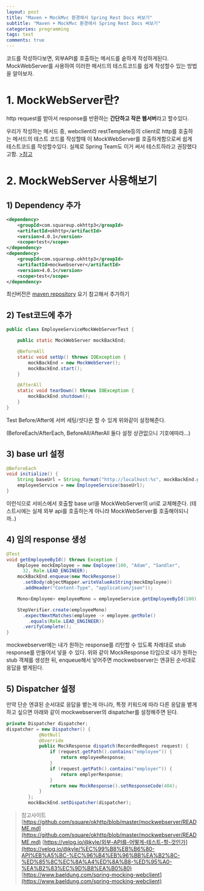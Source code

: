 ```yaml
---
layout: post
title: "Maven + MockMvc 환경에서 Spring Rest Docs 써보기"
subtitle: "Maven + MockMvc 환경에서 Spring Rest Docs 써보기"
categories: programming
tags: test
comments: true
---
```


코드를 작성하다보면, 외부API를 호출하는 메서드를 숱하게 작성하게된다. MockWebServer를 사용하여 이러한 메서드의 테스트코드를 쉽게 작성할수 있는 방법을 알아보자. 

# 1. MockWebServer란?

http request를 받아서 response를 반환하는 **간단하고 작은 웹서버**라고 할수있다. 

우리가 작성하는 메서드 중, webclient라 restTemplete등의 client로 http를 호출하는 메서드의 테스트 코드를 작성할때 이 MockWebServer를 호출하게함으로써 쉽게 테스트코드를 작성할수있다. 실제로 Spring Team도 이거 써서 테스트하라고 권장했다고함. [>참고](https://github.com/spring-projects/spring-framework/issues/19852#issuecomment-453452354) 

# 2. MockWebServer 사용해보기

## 1) Dependency 추가

```xml
<dependency>
    <groupId>com.squareup.okhttp3</groupId>
    <artifactId>okhttp</artifactId>
    <version>4.0.1</version>
    <scope>test</scope>
</dependency>
<dependency>
    <groupId>com.squareup.okhttp3</groupId>
    <artifactId>mockwebserver</artifactId>
    <version>4.0.1</version>
    <scope>test</scope>
</dependency>
```

최신버전은 [maven repository](https://mvnrepository.com/artifact/com.squareup.okhttp3/mockwebserver) 요기 참고해서 추가하기 

## 2) Test코드에 추가

```java
public class EmployeeServiceMockWebServerTest {

    public static MockWebServer mockBackEnd;

    @BeforeAll
    static void setUp() throws IOException {
        mockBackEnd = new MockWebServer();
        mockBackEnd.start();
    }

    @AfterAll
    static void tearDown() throws IOException {
        mockBackEnd.shutdown();
    }
}
```

Test Before/After에 서버 세팅/셧다운 할 수 있게 위와같이 설정해준다. 

(BeforeEach/AfterEach, BeforeAll/AfterAll 둘다 설정 상관없으니 기호에따라...) 

## 3) base url 설정

```java
@BeforeEach
void initialize() {
    String baseUrl = String.format("http://localhost:%s", mockBackEnd.getPort());
    employeeService = new EmployeeService(baseUrl);
}
```

이런식으로 서비스에서 호출할 base url을 MockWebServer의 url로 교체해준다. (테스트시에는 실제 외부 api를 호출하는게 아니라 MockWebServer를 호출해야되니까..)

## 4) 임의 response 생성

```java
@Test
void getEmployeeById() throws Exception {
    Employee mockEmployee = new Employee(100, "Adam", "Sandler", 
      32, Role.LEAD_ENGINEER);
    mockBackEnd.enqueue(new MockResponse()
      .setBody(objectMapper.writeValueAsString(mockEmployee))
      .addHeader("Content-Type", "application/json"));

    Mono<Employee> employeeMono = employeeService.getEmployeeById(100);

    StepVerifier.create(employeeMono)
      .expectNextMatches(employee -> employee.getRole()
        .equals(Role.LEAD_ENGINEER))
      .verifyComplete();
}
```

mockwebserver에는 내가 원하는 response를 리턴할 수 있도록 차례대로 stub response를 만들어서 넣을 수 있다. 위와 같이 MockResponse 타입으로 내가 원하는 stub 객체를 생성한 뒤, enqueue해서 넣어주면 mockwebserver는 엔큐된 순서대로 응답을 뱉게된다. 

## 5) Dispatcher 설정

만약 단순 엔큐된 순서대로 응답을 뱉는게 아니라, 특정 키워드에 따라 다른 응답을 뱉게 하고 싶으면 아래와 같이 mockwebserver의 dispatcher를 설정해주면 된다.

```java
private Dispatcher dispatcher;
dispatcher = new Dispatcher() {
            @NotNull
            @Override
            public MockResponse dispatch(RecordedRequest request) {
                if (request.getPath().contains("employee")) {
                    return employeeResponse;
                }
                if (request.getPath().contains("employer")) {
                    return emplyerResponse;
                }
                return new MockResponse().setResponseCode(404);
            }
        };
        mockBackEnd.setDispatcher(dispatcher);
```

> 참고사이트
[https://github.com/square/okhttp/blob/master/mockwebserver/README.md](https://github.com/square/okhttp/blob/master/mockwebserver/README.md)
[https://velog.io/@kyle/외부-API를-어떻게-테스트-할-것인가](https://velog.io/@kyle/%EC%99%B8%EB%B6%80-API%EB%A5%BC-%EC%96%B4%EB%96%BB%EA%B2%8C-%ED%85%8C%EC%8A%A4%ED%8A%B8-%ED%95%A0-%EA%B2%83%EC%9D%B8%EA%B0%80)
[https://www.baeldung.com/spring-mocking-webclient](https://www.baeldung.com/spring-mocking-webclient)